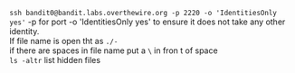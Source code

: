`ssh bandit0@bandit.labs.overthewire.org -p 2220 -o 'IdentitiesOnly yes'` -p for port -o 'IdentitiesOnly yes' to ensure it does not take any other identity.<br/>
If file name is open tht as `./-`<br/>
if there are spaces in file name put a `\` in fron t of space<br/>
`ls -altr` list hidden files 

